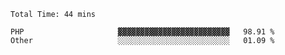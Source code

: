 <!--START_SECTION:waka-->

```text
Total Time: 44 mins

PHP                     ▓▓▓▓▓▓▓▓▓▓▓▓▓▓▓▓▓▓▓▓▓▓▓▓▓   98.91 %
Other                   ░░░░░░░░░░░░░░░░░░░░░░░░░   01.09 %
```

<!--END_SECTION:waka-->
